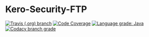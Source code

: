 # Kero-Security-FTP
[![Travis (.org) branch](https://img.shields.io/travis/Rednoll/kero-security-ftp/master)](https://travis-ci.org/github/Rednoll/kero-security-ftp)
[![Code Coverage](https://img.shields.io/codecov/c/github/Rednoll/kero-security-ftp/master)](https://codecov.io/gh/Rednoll/kero-security-ftp?branch=master)
[![Language grade: Java](https://img.shields.io/lgtm/grade/java/g/Rednoll/kero-security-ftp.svg?logo=lgtm&logoWidth=18)](https://lgtm.com/projects/g/Rednoll/kero-security-ftp/context:java)
[![Codacy branch grade](https://img.shields.io/codacy/grade/d452c6b7107541a8b82b6ebc5044f7e8/master)](https://app.codacy.com/gh/Rednoll/kero-security-ftp/dashboard)
